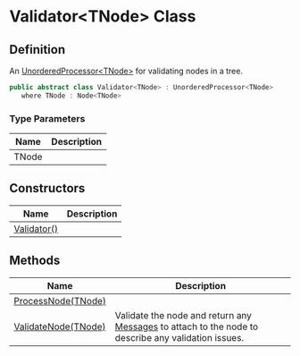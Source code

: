 # Validator&lt;TNode&gt; Class
## Definition

An [UnorderedProcessor&lt;TNode&gt;](MrKWatkins.Ast.Processing.UnorderedProcessor-1.md) for validating nodes in a tree.

```c#
public abstract class Validator<TNode> : UnorderedProcessor<TNode>
   where TNode : Node<TNode>
```

### Type Parameters

| Name | Description |
| ---- | ----------- |
| TNode |  |

## Constructors

| Name | Description |
| ---- | ----------- |
| [Validator()](MrKWatkins.Ast.Processing.Validator-1.-ctor.md) |  |

## Methods

| Name | Description |
| ---- | ----------- |
| [ProcessNode(TNode)](MrKWatkins.Ast.Processing.Validator-1.ProcessNode.md) |  |
| [ValidateNode(TNode)](MrKWatkins.Ast.Processing.Validator-1.ValidateNode.md) | Validate the node and return any [Messages](MrKWatkins.Ast.Message.md) to attach to the node to describe any validation issues. |

